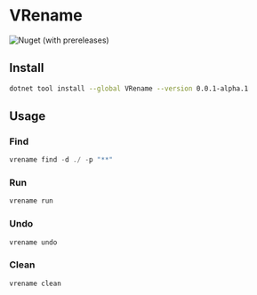 # VRename

![Nuget (with prereleases)](https://img.shields.io/nuget/vpre/VRename)

## Install

```sh
dotnet tool install --global VRename --version 0.0.1-alpha.1
```

## Usage

### Find

```cs
vrename find -d ./ -p "**"
```

### Run

```cs
vrename run
```

### Undo

```cs
vrename undo
```

### Clean

```cs
vrename clean
```
